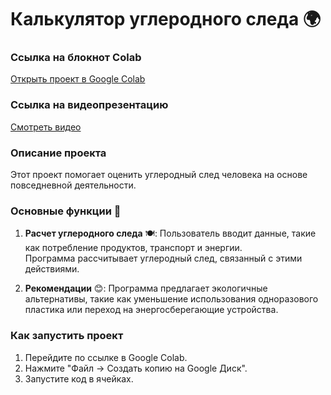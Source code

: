 # Калькулятор углеродного следа 🌍

### Ссылка на блокнот Colab
[Открыть проект в Google Colab](https://colab.research.google.com/drive/1LqNLpYRpzlGqmQ6noZkbH0FdslpICo0p?usp=sharing)

### Ссылка на видеопрезентацию
[Смотреть видео](https://drive.google.com/your-video-link)

### Описание проекта
Этот проект помогает оценить углеродный след человека на основе повседневной деятельности.  

### Основные функции 🌱
1. **Расчет углеродного следа** 🍽️:
   Пользователь вводит данные, такие как потребление продуктов, транспорт и энергии.  
   Программа рассчитывает углеродный след, связанный с этими действиями.

2. **Рекомендации** 😊:
   Программа предлагает экологичные альтернативы, такие как уменьшение использования одноразового пластика или переход на энергосберегающие устройства.

### Как запустить проект
1. Перейдите по ссылке в Google Colab.
2. Нажмите "Файл → Создать копию на Google Диск".
3. Запустите код в ячейках.
